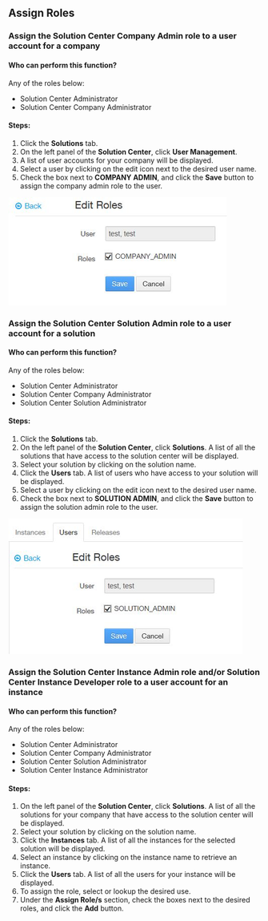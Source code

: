 ## Assign Roles

### Assign the Solution Center Company Admin role to a user account for a company
#### Who can perform this function?
Any of the roles below:
* Solution Center Administrator
* Solution Center Company Administrator

#### Steps:
1. Click the **Solutions** tab.
2. On the left panel of the **Solution Center**, click **User Management**.
3. A list of user accounts for your company will be displayed.
4. Select a user by clicking on the edit icon next to the desired user name.
5. Check the box next to **COMPANY ADMIN**, and click the **Save** button to assign the company admin role to the user.

![](assign_company_admin.jpg)

### Assign the Solution Center Solution Admin role to a user account for a solution
#### Who can perform this function?
Any of the roles below:
* Solution Center Administrator
* Solution Center Company Administrator
* Solution Center Solution Administrator

#### Steps:
1. Click the **Solutions** tab.
2. On the left panel of the **Solution Center**, click **Solutions**. A list of all the solutions that have access to the solution center will be displayed.
3. Select your solution by clicking on the solution name.
4. Click the **Users** tab. A list of users who have access to your solution will be displayed.
5. Select a user by clicking on the edit icon next to the desired user name.
6. Check the box next to **SOLUTION ADMIN**, and click the **Save** button to assign the solution admin role to the user.

![](assign_solution_admin.jpg)

### Assign the Solution Center Instance Admin role and/or Solution Center Instance Developer role to a user account for an instance
#### Who can perform this function?
Any of the roles below:
* Solution Center Administrator
* Solution Center Company Administrator
* Solution Center Solution Administrator
* Solution Center Instance Administrator

#### Steps:
1. On the left panel of the **Solution Center**, click **Solutions**. A list of all the solutions for your company that have access to the solution center will be displayed.
2. Select your solution by clicking on the solution name.
3. Click the **Instances** tab. A list of all the instances for the selected solution will be displayed.
4. Select an instance by clicking on the instance name to retrieve an instance.
5. Click the **Users** tab. A list of all the users for your instance will be displayed.
6. To assign the role, select or lookup the desired use.
7. Under the **Assign Role/s** section, check the boxes next to the desired roles, and click the **Add** button.
